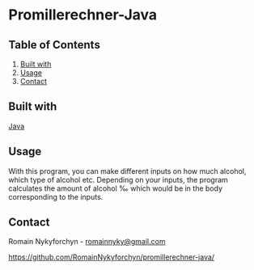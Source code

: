 # Promillerechner-Java

## Table of Contents

1. [Built with](#built-with)
2. [Usage](#usage)
3. [Contact](#contact)

## Built with <a name="built-with"></a>

[Java](https://www.java.com/)

## Usage <a name="usage"></a>

With this program, you can make different inputs on how much alcohol, which type of alcohol etc. Depending on your inputs, the program calculates the amount of alcohol ‰ which would be in the body corresponding to the inputs.

## Contact <a name="contact"></a>

Romain Nykyforchyn - romainnyky@gmail.com

https://github.com/RomainNykyforchyn/promillerechner-java/

